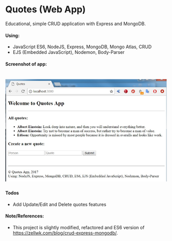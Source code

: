 # Quotes (Web App)

Educational, simple CRUD application with Express and MongoDB.

#### Using:  
- JavaScript ES6, NodeJS, Express, MongoDB, Mongo Atlas, CRUD 
- EJS (Embedded JavaScript), Nodemon, Body-Parser

#### Screenshot of app:  
<h1>
  <img src="screenshot.jpg" width="700">  
</h1>
     
#### Todos
  - Add Update/Edit and Delete quotes features
    
#### Note/References:  
- This project is slightly modified, refactored and ES6 version of https://zellwk.com/blog/crud-express-mongodb/.


